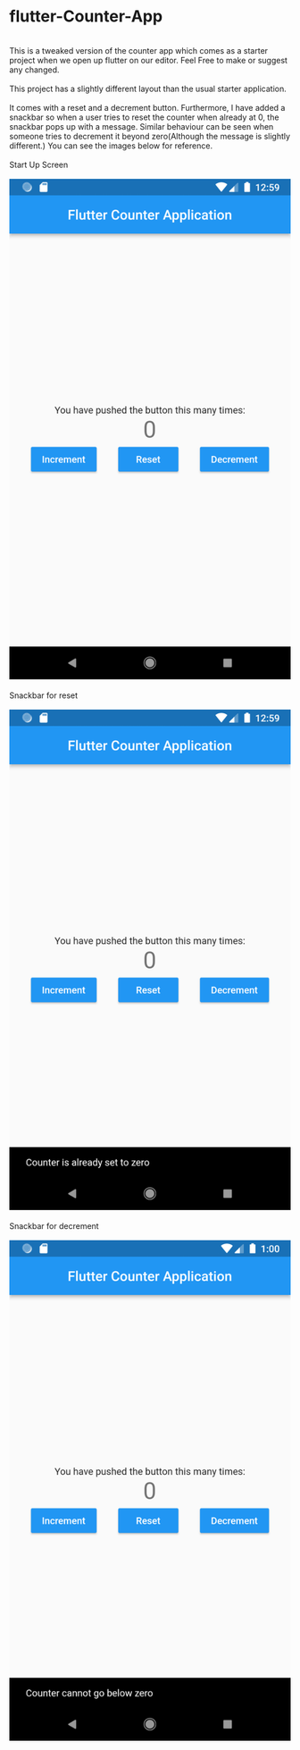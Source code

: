 # flutter-Counter-App
<br>
This is a tweaked version of the counter app which comes as a starter project when we open up flutter on our editor. Feel Free to make or suggest any changed.
<br>
<br>
This project has a slightly different layout than the usual starter application.
<br>
<br>
It comes with a reset and a decrement button. Furthermore, I have added a snackbar so when a user tries to reset the counter when already at 0, the snackbar pops up with a message. Similar behaviour can be seen when someone tries to decrement it beyond zero(Although the message is slightly different.) You can see the images below for reference. 
<br>
<br>
Start Up Screen
<br>
<br>

<img src="counter_application\assets\Screenshot_1642274992.png" alt = "Start-up App screen"/>
<br>
<br>
Snackbar for reset
<br>
<br>
<img src="counter_application\assets\Screenshot_1642274998.png" alt = "Snackbar for reset button"/>
<br>
<br>
Snackbar for decrement
<br>
<br>
<img src="counter_application\assets\Screenshot_1642275004.png" alt = "Snackbar for decrement button"/>